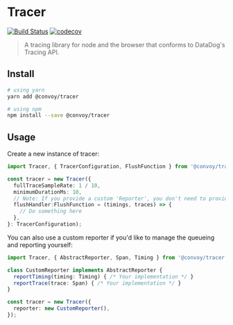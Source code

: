 # Tracer

[![Build Status](https://img.shields.io/circleci/project/github/convoyinc/tracer/master.svg)](https://circleci.com/gh/convoyinc/workflows/tracer)
[![codecov](https://codecov.io/gh/convoyinc/tracer/branch/master/graph/badge.svg)](https://codecov.io/gh/convoyinc/tracer)

> A tracing library for node and the browser that conforms to DataDog's Tracing API.

## Install

```sh
# using yarn
yarn add @convoy/tracer

# using npm
npm install --save @convoy/tracer
```

## Usage

Create a new instance of tracer:

```ts
import Tracer, { TracerConfiguration, FlushFunction } from '@convoy/tracer';

const tracer = new Tracer({
  fullTraceSampleRate: 1 / 10,
  minimumDurationMs: 10,
  // Note: If you provide a custom 'Reporter', you don't need to provide a 'flushHandler'
  flushHandler:FlushFunction = (timings, traces) => {
    // Do something here
  },
}: TracerConfiguration);
```

You can also use a custom reporter if you'd like to manage the queueing and reporting yourself:

```ts
import Tracer, { AbstractReporter, Span, Timing } from '@convoy/tracer';

class CustomReporter implements AbstractReporter {
  reportTiming(timing: Timing) { /* Your implementation */ }
  reportTrace(trace: Span) { /* Your implementation */ }
}

const tracer = new Tracer({
  reporter: new CustomReporter(),
});
```
